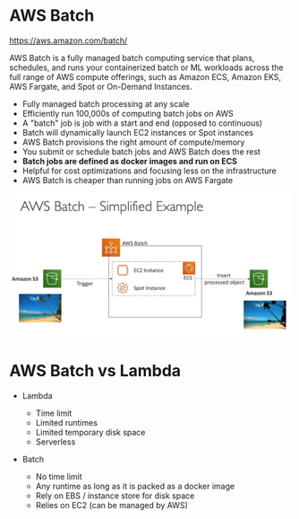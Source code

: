 # AWS Batch

https://aws.amazon.com/batch/

AWS Batch is a fully managed batch computing service that plans, schedules, and runs your containerized batch or ML workloads across the full range of AWS compute offerings, such as Amazon ECS, Amazon EKS, AWS Fargate, and Spot or On-Demand Instances.

* Fully managed batch processing at any scale
* Efficiently run 100,000s of computing batch jobs on AWS
* A "batch" job is job with a start and end (opposed to continuous)
* Batch will dynamically launch EC2 instances or Spot instances
* AWS Batch provisions the right amount of compute/memory
* You submit or schedule batch jobs and AWS Batch does the rest
* **Batch jobs are defined as docker images and run on ECS**
* Helpful for cost optimizations and focusing less on the infrastructure
* AWS Batch is cheaper than running jobs on AWS Fargate

![01-batch.png](./images/01-batch.png)

# AWS Batch vs Lambda

* Lambda
  * Time limit
  * Limited runtimes
  * Limited temporary disk space
  * Serverless

* Batch
  * No time limit
  * Any runtime as long as it is packed as a docker image
  * Rely on EBS / instance store for disk space
  * Relies on EC2 (can be managed by AWS)